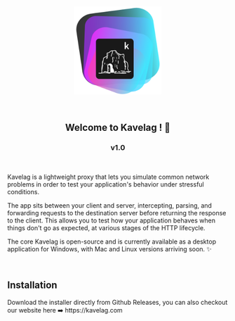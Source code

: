 <p align="center">
<img src="./assets/logo_kavelag_3_export.png?raw=true" alt="Alt text" title="Title" width="200" height="200">
</p>
</br>
<h2 align='center'>Welcome to Kavelag ! 🦇</h2>
<h3 align='center'>v1.0</h3>
</br>

Kavelag is a lightweight proxy that lets you simulate common network problems in order to test your application's behavior under stressful conditions.

The app sits between your client and server, intercepting, parsing, and forwarding requests to the destination server before returning the response to the client. This allows you to test how your application behaves when things don't go as expected, at various stages of the HTTP lifecycle.

The core Kavelag is open-source and is currently available as a desktop application for Windows, with Mac and Linux versions arriving soon. ✨

</br>
<h2>Installation</h2>
Download the installer directly from Github Releases, you can also checkout our website here ➡️ https://kavelag.com
